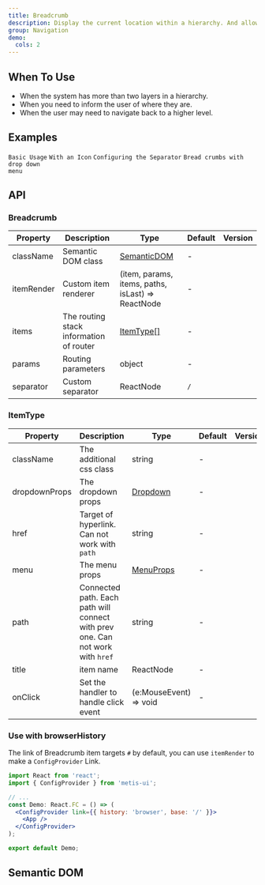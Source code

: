 ```yaml
---
title: Breadcrumb
description: Display the current location within a hierarchy. And allow going back to states higher up in the hierarchy.
group: Navigation
demo:
  cols: 2
---
```


## When To Use

- When the system has more than two layers in a hierarchy.
- When you need to inform the user of where they are.
- When the user may need to navigate back to a higher level.

## Examples

<!-- prettier-ignore -->
<code src="./demo/basic.tsx">Basic Usage</code>
<code src="./demo/withIcon.tsx">With an Icon</code>
<code src="./demo/separator.tsx">Configuring the Separator</code>
<code src="./demo/overlay.tsx">Bread crumbs with drop down menu</code>

## API

### Breadcrumb

| Property | Description | Type | Default | Version |
| --- | --- | --- | --- | --- |
| className | Semantic DOM class | [SemanticDOM](#semantic-dom) | - |  |
| itemRender | Custom item renderer | (item, params, items, paths, isLast) => ReactNode | - |  |
| items | The routing stack information of router | [ItemType\[\]](#ItemType) | - |  |
| params | Routing parameters | object | - |  |
| separator | Custom separator | ReactNode | `/` |  |

### ItemType

| Property | Description | Type | Default | Version |
| --- | --- | --- | --- | --- |
| className | The additional css class | string | - |  |
| dropdownProps | The dropdown props | [Dropdown](/components/dropdown) | - |  |
| href | Target of hyperlink. Can not work with `path` | string | - |  |
| menu | The menu props | [MenuProps](/components/menu/#api) | - |  |
| path | Connected path. Each path will connect with prev one. Can not work with `href` | string | - |  |
| title | item name | ReactNode | - |  |
| onClick | Set the handler to handle click event | (e:MouseEvent) => void | - |  |

### Use with browserHistory

The link of Breadcrumb item targets `#` by default, you can use `itemRender` to make a `ConfigProvider` Link.

```jsx
import React from 'react';
import { ConfigProvider } from 'metis-ui';

// ...
const Demo: React.FC = () => (
  <ConfigProvider link={{ history: 'browser', base: '/' }}>
    <App />
  </ConfigProvider>
);

export default Demo;
```

## Semantic DOM

<code src="./demo/_semantic.tsx" simplify></code>
